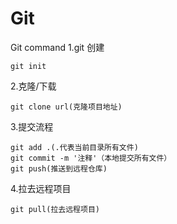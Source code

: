 # Git
Git command
1.git 创建
```
git init
```
2.克隆/下载
```
git clone url(克隆项目地址)
```
3.提交流程
```
git add .(.代表当前目录所有文件)
git commit -m '注释'（本地提交所有文件）
git push(推送到远程仓库)
```
4.拉去远程项目
```
git pull(拉去远程项目)
```
